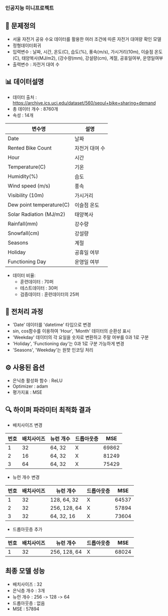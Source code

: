 <!-- info -->
### 인공지능 미니프로젝트


<!-- introduce -->
## 📌 문제정의

- 서울 자전거 공유 수요 데이터를 활용한 여러 조건에 따른 자전거 대여량 확인 모델
- 정형데이터회귀
- 입력변수 : 날짜, 시간, 온도(C), 습도(%), 풍속(m/s), 가시거리(10m), 이슬점 온도(C), 태양복사(MJ/m2), (강수량(mm), 강설량(cm), 계절, 공휴일여부, 운영일여부	
- 출력변수 : 자전거 대여 수


## 📊 데이터설명
- 데이터 출처 : https://archive.ics.uci.edu/dataset/560/seoul+bike+sharing+demand
- 총 데이터 개수 : 8760개
- 속성 : 14개

| 변수명                   | 설명               |
|--------------------------|--------------------|
| Date                     | 날짜               |
| Rented Bike Count        | 자전거 대여 수      |
| Hour                     | 시간               |
| Temperature(C)           | 기온               |
| Humidity(%)              | 습도               |
| Wind speed (m/s)         | 풍속               |
| Visibility (10m)         | 가시거리           |
| Dew point temperature(C) | 이슬점 온도        |
| Solar Radiation (MJ/m2)  | 태양복사           |
| Rainfall(mm)             | 강수량             |
| Snowfall(cm)             | 강설량             |
| Seasons                  | 계절               |
| Holiday                  | 공휴일 여부        |
| Functioning Day          | 운영일 여부        |

- 데이터 비율:
  - 훈련데이터 : 70퍼
  - 테스트데이터 : 30퍼
  - 검증데이터 : 훈련데이터의 25퍼

## 🧹 전처리 과정

- 'Date' 데이터를 'datetime' 타입으로 변경
- sin, cos함수를 이용하여 'Hour', 'Month' 데이터의 순환성 표시
- 'Weekday' 데이터의 각 요일을 숫자로 변환하고 주말 여부를 0과 1로 구분
- 'Holiday', 'Functioning day'는 0과 1로 구분 가능하게 변경
- 'Seasons', 'Weekday'는 원핫 인코딩 처리

## ⚙️ 사용된 옵션

- 은닉층 활성화 함수 : ReLU
- Optimizer : adam
- 평가지표 : MSE

## 🔍 하이퍼 파라미터 최적화 결과 

- 배치사이즈 변경

| 번호 | 배치사이즈| 뉴런 개수 | 드롭아웃층 | MSE |
|------|-----------|-----------|------------|-----|
| 1    | 32        | 64, 32    | X           | 69862 |
| 2    | 16        | 64, 32    | X           | 81249 |
| 3    | 64        | 64, 32    | X           | 75429 |

- 뉴런 개수 변경

| 번호 | 배치사이즈| 뉴런 개수 | 드롭아웃층 | MSE |
|------|-----------|-----------|------------|-----|
| 1    | 32        | 128, 64, 32  | X           | 64537 |
| 2    | 32        | 256, 128, 64 | X           | 57894 |
| 3    | 32        | 64, 32, 16   | X           | 73604 |

- 드롭아웃층 추가

| 번호 | 배치사이즈| 뉴런 개수 | 드롭아웃층 | MSE |
|------|-----------|-----------|------------|-----|
| 1    | 32        | 256, 128, 64  | X           | 68024 |

## 최종 모델 성능

- 배치사이즈 : 32
- 은닉층 개수 : 3개
- 뉴런 개수 : 256 -> 128 -> 64
- 드롭아웃층 : 없음
- MSE : 57894
